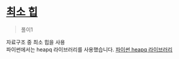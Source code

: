 # [최소 힙](https://www.acmicpc.net/problem/1927)

> 풀이1

자료구조 중 최소 힙을 사용\
파이썬에서는 heapq 라이브러리를 사용했습니다.
[파이썬 heapq 라이브러리](https://docs.python.org/ko/3/library/heapq.html)